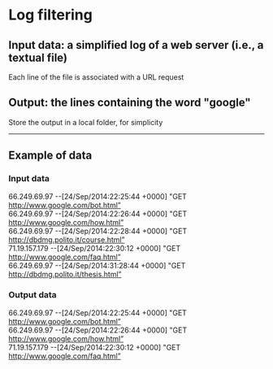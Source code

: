 # Log filtering
## Input data: a simplified log of a web server (i.e., a textual file)
Each line of the file is associated with a URL request

## Output: the lines containing the word "google"
Store the output in a local folder, for simplicity

---
## Example of data

### Input data
66.249.69.97 --[24/Sep/2014:22:25:44  +0000]  "GET http://www.google.com/bot.html”<br>
66.249.69.97 --[24/Sep/2014:22:26:44  +0000]  "GET  http://www.google.com/how.html”<br>
66.249.69.97 --[24/Sep/2014:22:28:44 +0000] "GET http://dbdmg.polito.it/course.html”<br>
71.19.157.179 --[24/Sep/2014:22:30:12  +0000]  "GET http://www.google.com/faq.html”<br>
66.249.69.97 --[24/Sep/2014:31:28:44 +0000] "GET http://dbdmg.polito.it/thesis.html”

### Output data
66.249.69.97 --[24/Sep/2014:22:25:44  +0000]  "GET http://www.google.com/bot.html”<br>
66.249.69.97 --[24/Sep/2014:22:26:44  +0000]  "GET  http://www.google.com/how.html”<br>
71.19.157.179 --[24/Sep/2014:22:30:12  +0000]  "GET http://www.google.com/faq.html”